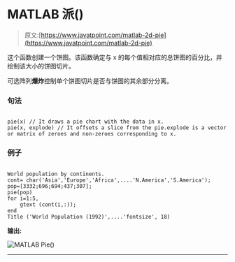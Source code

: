 # MATLAB 派()

> 原文:[https://www.javatpoint.com/matlab-2d-pie](https://www.javatpoint.com/matlab-2d-pie)

这个函数创建一个饼图。该函数确定与 x 的每个值相对应的总饼图的百分比，并绘制该大小的饼图切片。

可选阵列**爆炸**控制单个饼图切片是否与饼图的其余部分分离。

### 句法

```

pie(x) // It draws a pie chart with the data in x.
pie(x, explode) // It offsets a slice from the pie.explode is a vector or matrix of zeroes and non-zeroes corresponding to x.

```

### 例子

```

World population by continents.
cont= char('Asia','Europe','Africa',....'N.America','S.America');
pop=[3332;696;694;437;307];
pie(pop)
for i=1:5,
	gtext (cont(i,:));
end
Title ('World Population (1992)',....'fontsize', 18)

```

**输出:**

![MATLAB Pie()](../Images/19b0634c9cad05d78e8eaa371d9560cf.png)

* * *